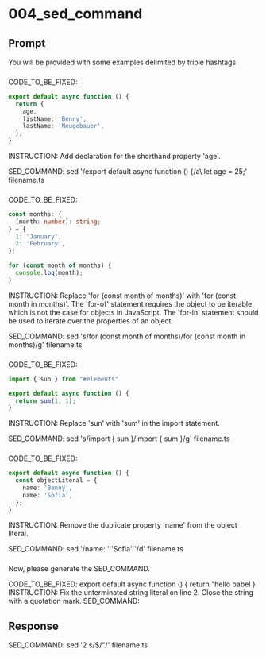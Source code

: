 # 004_sed_command

## Prompt

You will be provided with some examples delimited by triple hashtags.
###
CODE_TO_BE_FIXED:
```TypeScript
export default async function () {
  return {
    age,
    fistName: 'Benny',
    lastName: 'Neugebauer',
  };
}
```
INSTRUCTION:
Add declaration for the shorthand property 'age'.

SED_COMMAND:
sed '/export default async function () {/a\\
    let age = 25;' filename.ts
###
CODE_TO_BE_FIXED:
```TypeScript
const months: {
  [month: number]: string;
} = {
  1: 'January',
  2: 'February',
};

for (const month of months) {
  console.log(month);
}
```
INSTRUCTION:
Replace 'for (const month of months)' with 'for (const month in months)'. The 'for-of' statement requires the object to be iterable which is not the case for objects in JavaScript. The 'for-in' statement should be used to iterate over the properties of an object.

SED_COMMAND:
sed 's/for (const month of months)/for (const month in months)/g' filename.ts
###
CODE_TO_BE_FIXED:
```TypeScript
import { sun } from "#elements"

export default async function () {
  return sum(1, 1);
}
```
INSTRUCTION:
Replace 'sun' with 'sum' in the import statement.

SED_COMMAND:
sed 's/import { sun }/import { sum }/g' filename.ts
###
CODE_TO_BE_FIXED:
```TypeScript
export default async function () {
  const objectLiteral = {
    name: 'Benny',
    name: 'Sofia',
  };
}
```
INSTRUCTION:
Remove the duplicate property 'name' from the object literal.

SED_COMMAND:
sed '/name: '\''Sofia'\''/d' filename.ts
###

Now, please generate the SED_COMMAND.

CODE_TO_BE_FIXED: 
export default async function () {
    return "hello babel
}
INSTRUCTION: 
Fix the unterminated string literal on line 2. Close the string with a quotation mark.
SED_COMMAND:

## Response

SED_COMMAND:
sed '2 s/$/"/' filename.ts

